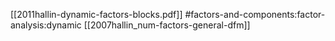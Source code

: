 [[2011hallin-dynamic-factors-blocks.pdf]]
#factors-and-components:factor-analysis:dynamic
[[2007hallin_num-factors-general-dfm]]
